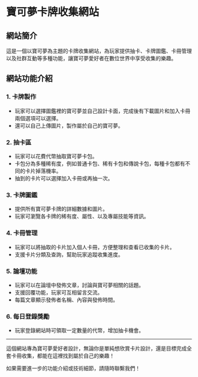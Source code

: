 # 寶可夢卡牌收集網站

## 網站簡介
這是一個以寶可夢為主題的卡牌收集網站，為玩家提供抽卡、卡牌圖鑑、卡冊管理以及社群互動等多種功能，讓寶可夢愛好者在數位世界中享受收集的樂趣。

## 網站功能介紹

### 1. 卡牌製作
- 玩家可以選擇圖鑑裡的寶可夢並自己設計卡面，完成後有下載圖片和加入卡冊兩個選項可以選擇。
- 還可以自己上傳圖片，製作屬於自己的寶可夢。

### 2. 抽卡區
- 玩家可以花費代幣抽取寶可夢卡包。
- 卡包分為多種稀有度，例如普通卡包、稀有卡包和傳說卡包，每種卡包都有不同的卡片掉落機率。
- 抽到的卡片可以選擇加入卡冊或再抽一次。

### 3. 卡牌圖鑑
- 提供所有寶可夢卡牌的詳細數據和圖片。
- 玩家可瀏覽各卡牌的稀有度、屬性、以及專屬技能等資訊。

### 4. 卡冊管理
- 玩家可以將抽取的卡片加入個人卡冊，方便整理和查看已收集的卡片。
- 支援卡片分類及查詢，幫助玩家追蹤收集進度。

### 5. 論壇功能
- 玩家可以在論壇中發佈文章，討論與寶可夢相關的話題。
- 支援回覆功能，玩家可互相留言交流。
- 每篇文章顯示發佈者名稱、內容與發佈時間。

### 6. 每日登錄獎勵
- 玩家登錄網站時可領取一定數量的代幣，增加抽卡機會。

---

這個網站專為寶可夢愛好者設計，無論你是單純想欣賞卡片設計，還是目標完成全套卡冊收集，都能在這裡找到屬於自己的樂趣！

如果需要進一步的功能介紹或技術細節，請隨時聯繫我們！
